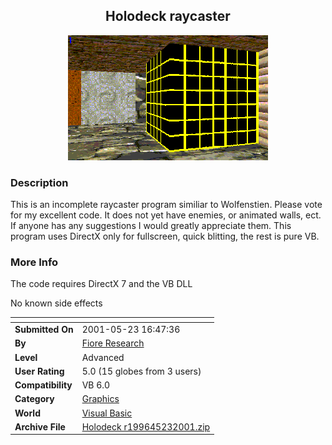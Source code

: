﻿<div align="center">

## Holodeck raycaster

<img src="PIC20015231753158975.1">
</div>

### Description

This is an incomplete raycaster program similiar to Wolfenstien. Please vote for my excellent code. It does not yet have enemies, or animated walls, ect. If anyone has any suggestions I would greatly appreciate them. This program uses DirectX only for fullscreen, quick blitting, the rest is pure VB.
 
### More Info
 
The code requires DirectX 7 and the VB DLL

No known side effects


<span>             |<span>
---                |---
**Submitted On**   |2001-05-23 16:47:36
**By**             |[Fiore Research](https://github.com/Planet-Source-Code/PSCIndex/blob/master/ByAuthor/fiore-research.md)
**Level**          |Advanced
**User Rating**    |5.0 (15 globes from 3 users)
**Compatibility**  |VB 6\.0
**Category**       |[Graphics](https://github.com/Planet-Source-Code/PSCIndex/blob/master/ByCategory/graphics__1-46.md)
**World**          |[Visual Basic](https://github.com/Planet-Source-Code/PSCIndex/blob/master/ByWorld/visual-basic.md)
**Archive File**   |[Holodeck r199645232001\.zip](https://github.com/Planet-Source-Code/fiore-research-holodeck-raycaster__1-23380/archive/master.zip)








